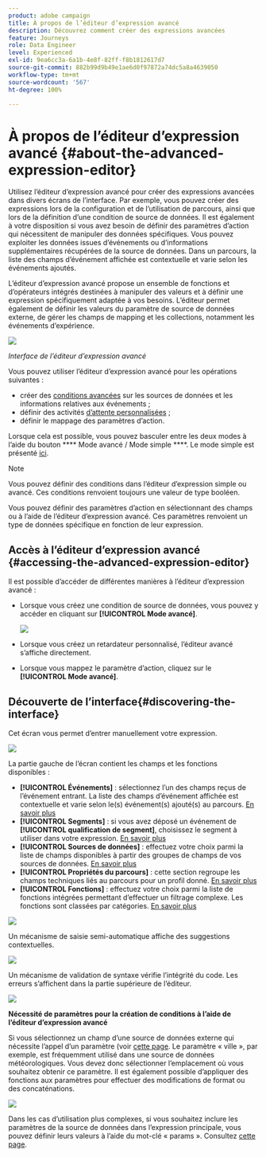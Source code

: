 ```yaml
---
product: adobe campaign
title: À propos de l’éditeur d’expression avancé
description: Découvrez comment créer des expressions avancées
feature: Journeys
role: Data Engineer
level: Experienced
exl-id: 9ea6cc3a-6a1b-4e8f-82ff-f8b1812617d7
source-git-commit: 882b99d9b49e1ae6d0f97872a74dc5a8a4639050
workflow-type: tm+mt
source-wordcount: '567'
ht-degree: 100%

---
```


# À propos de l’éditeur d’expression avancé {#about-the-advanced-expression-editor}

Utilisez l’éditeur d’expression avancé pour créer des expressions avancées dans divers écrans de l’interface. Par exemple, vous pouvez créer des expressions lors de la configuration et de l’utilisation de parcours, ainsi que lors de la définition d’une condition de source de données.
Il est également à votre disposition si vous avez besoin de définir des paramètres d’action qui nécessitent de manipuler des données spécifiques. Vous pouvez exploiter les données issues d’événements ou d’informations supplémentaires récupérées de la source de données.
Dans un parcours, la liste des champs d’événement affichée est contextuelle et varie selon les événements ajoutés.

L’éditeur d’expression avancé propose un ensemble de fonctions et d’opérateurs intégrés destinées à manipuler des valeurs et à définir une expression spécifiquement adaptée à vos besoins. L’éditeur permet également de définir les valeurs du paramètre de source de données externe, de gérer les champs de mapping et les collections, notamment les événements d’expérience.

![](../assets/journey65.png)

_Interface de l’éditeur d’expression avancé_

Vous pouvez utiliser l’éditeur d’expression avancé pour les opérations suivantes :

* créer des [conditions avancées](../condition-activity.md#about_condition) sur les sources de données et les informations relatives aux événements ;
* définir des activités [d’attente personnalisées](../wait-activity.md#custom) ;
* définir le mappage des paramètres d’action.

Lorsque cela est possible, vous pouvez basculer entre les deux modes à l’aide du bouton **** Mode avancé / Mode simple ****. Le mode simple est présenté [ici](../condition-activity.md#about_condition).

>[!NOTE]
>
>Vous pouvez définir des conditions dans l’éditeur d’expression simple ou avancé. Ces conditions renvoient toujours une valeur de type booléen.
>
>Vous pouvez définir des paramètres d’action en sélectionnant des champs ou à l’aide de l’éditeur d’expression avancé. Ces paramètres renvoient un type de données spécifique en fonction de leur expression.

## Accès à l’éditeur d’expression avancé {#accessing-the-advanced-expression-editor}

Il est possible d’accéder de différentes manières à l’éditeur d’expression avancé :

* Lorsque vous créez une condition de source de données, vous pouvez y accéder en cliquant sur **[!UICONTROL Mode avancé]**.

   ![](../assets/journeyuc2_33.png)

* Lorsque vous créez un retardateur personnalisé, l’éditeur avancé s’affiche directement.
* Lorsque vous mappez le paramètre d’action, cliquez sur le **[!UICONTROL Mode avancé]**.

## Découverte de l’interface{#discovering-the-interface}

Cet écran vous permet d’entrer manuellement votre expression.

![](../assets/journey70.png)

La partie gauche de l’écran contient les champs et les fonctions disponibles :

* **[!UICONTROL Événements]** : sélectionnez l’un des champs reçus de l’événement entrant. La liste des champs d’événement affichée est contextuelle et varie selon le(s) événement(s) ajouté(s) au parcours. [En savoir plus](../../event/about-events.md)
* **[!UICONTROL Segments]** : si vous avez déposé un événement de **[!UICONTROL qualification de segment]**, choisissez le segment à utiliser dans votre expression. [En savoir plus](../condition-activity.md#using-a-segment)
* **[!UICONTROL Sources de données]** : effectuez votre choix parmi la liste de champs disponibles à partir des groupes de champs de vos sources de données. [En savoir plus](../../datasource/about-data-sources.md)
* **[!UICONTROL Propriétés du parcours]** : cette section regroupe les champs techniques liés au parcours pour un profil donné. [En savoir plus](journey-properties.md)
* **[!UICONTROL Fonctions]** : effectuez votre choix parmi la liste de fonctions intégrées permettant d’effectuer un filtrage complexe. Les fonctions sont classées par catégories. [En savoir plus](functions.md)

![](../assets/journey65.png)

Un mécanisme de saisie semi-automatique affiche des suggestions contextuelles.

![](../assets/journey68.png)

Un mécanisme de validation de syntaxe vérifie l’intégrité du code. Les erreurs s’affichent dans la partie supérieure de l’éditeur.

![](../assets/journey69.png)

**Nécessité de paramètres pour la création de conditions à l’aide de l’éditeur d’expression avancé**

Si vous sélectionnez un champ d’une source de données externe qui nécessite l’appel d’un paramètre (voir [cette page](../../datasource/external-data-sources.md). Le paramètre « ville », par exemple, est fréquemment utilisé dans une source de données météorologiques. Vous devez donc sélectionner l’emplacement où vous souhaitez obtenir ce paramètre. Il est également possible d’appliquer des fonctions aux paramètres pour effectuer des modifications de format ou des concaténations.

![](../assets/journeyuc2_19.png)

Dans les cas d’utilisation plus complexes, si vous souhaitez inclure les paramètres de la source de données dans l’expression principale, vous pouvez définir leurs valeurs à l’aide du mot-clé « params ». Consultez [cette page](../expression/field-references.md).
